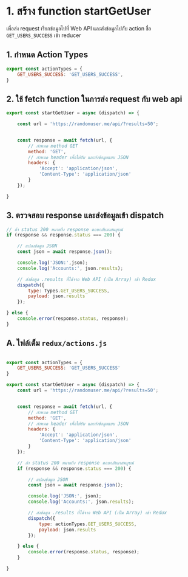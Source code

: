 

# 1. สร้าง function startGetUser

เพื่อส่ง request เรียกข้อมูลไปที่ Web API และส่งข้อมูลไปกับ action ชื่อ `GET_USERS_SUCCESS` เข้า reducer

## 1. กำหนด Action Types

```js
export const actionTypes = {
    GET_USERS_SUCCESS: 'GET_USERS_SUCCESS',
}
```

## 2. ใช้ fetch function ในการส่ง request กับ web api

```js
export const startGetUser = async (dispatch) => {

    const url = 'https://randomuser.me/api/?results=50';


    const response = await fetch(url, {
        // กำหนด method GET
        method: 'GET',
        // กำหนด header เพื่อให้รับ และส่งข้อมูลแบบ JSON
        headers: {
            'Accept': 'application/json',
            'Content-Type': 'application/json'
        }
    });

}
```

## 3. ตรวจสอบ response และส่งข้อมูลเข้า dispatch 

```js
// ถ้า status 200 หมายถึง response ตอบกลับมาสมบูรณ์
if (response && response.status === 200) {

    // แปลงข้อมูล JSON
    const json = await response.json();

    console.log('JSON:',json);
    console.log('Accounts:', json.results);

    // ส่งข้อมูล .results ที่ได้จาก Web API (เป็น Array) เข้า Redux
    dispatch({
        type: Types.GET_USERS_SUCCESS,
        payload: json.results
    });

} else {
    console.error(response.status, response);
}
```


## A. ไฟล์เต็ม `redux/actions.js`

```js

export const actionTypes = {
    GET_USERS_SUCCESS: 'GET_USERS_SUCCESS'
}

export const startGetUser = async (dispatch) => {
    const url = 'https://randomuser.me/api/?results=50';


    const response = await fetch(url, {
        // กำหนด method GET
        method: 'GET',
        // กำหนด header เพื่อให้รับ และส่งข้อมูลแบบ JSON
        headers: {
            'Accept': 'application/json',
            'Content-Type': 'application/json'
        }
    });

    // ถ้า status 200 หมายถึง response ตอบกลับมาสมบูรณ์
    if (response && response.status === 200) {

        // แปลงข้อมูล JSON
        const json = await response.json();

        console.log('JSON:', json);
        console.log('Accounts:', json.results);

        // ส่งข้อมูล .results ที่ได้จาก Web API (เป็น Array) เข้า Redux
        dispatch({
            type: actionTypes.GET_USERS_SUCCESS,
            payload: json.results
        });

    } else {
        console.error(response.status, response);
    }

}


```